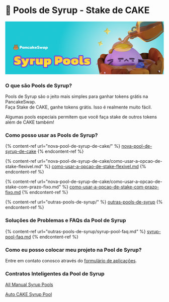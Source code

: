 # 🍯 Pools de Syrup - Stake de CAKE

![](../../.gitbook/assets/syrup-poos-header.png)

### **O que são Pools de Syrup?**

Pools de Syrup são o jeito mais simples para ganhar tokens grátis na PancakeSwap.\
Faça Stake de CAKE, ganhe tokens grátis. Isso é realmente muito fácil.

Algumas pools especiais permitem que você faça stake de outros tokens além de CAKE também!

### **Como posso usar as Pools de Syrup?**

{% content-ref url="nova-pool-de-syrup-de-cake/" %}
[nova-pool-de-syrup-de-cake](nova-pool-de-syrup-de-cake/)
{% endcontent-ref %}

{% content-ref url="nova-pool-de-syrup-de-cake/como-usar-a-opcao-de-stake-flexivel.md" %}
[como-usar-a-opcao-de-stake-flexivel.md](nova-pool-de-syrup-de-cake/como-usar-a-opcao-de-stake-flexivel.md)
{% endcontent-ref %}

{% content-ref url="nova-pool-de-syrup-de-cake/como-usar-a-opcao-de-stake-com-prazo-fixo.md" %}
[como-usar-a-opcao-de-stake-com-prazo-fixo.md](nova-pool-de-syrup-de-cake/como-usar-a-opcao-de-stake-com-prazo-fixo.md)
{% endcontent-ref %}

{% content-ref url="outras-pools-de-syrup/" %}
[outras-pools-de-syrup](outras-pools-de-syrup/)
{% endcontent-ref %}

### Soluções de Problemas e FAQs da Pool de Syrup&#x20;

{% content-ref url="outras-pools-de-syrup/syrup-pool-faq.md" %}
[syrup-pool-faq.md](outras-pools-de-syrup/syrup-pool-faq.md)
{% endcontent-ref %}

### **Como eu posso colocar meu projeto na Pool de Syrup?**

Entre em contato conosco através do [formulário de aplicações](https://docs.pancakeswap.finance/contact-us/business-partnerships).

### Contratos Inteligentes da Pool de Syrup <a href="#docs-internal-guid-c4c16237-7fff-3c33-3a56-18ccd8853f86" id="docs-internal-guid-c4c16237-7fff-3c33-3a56-18ccd8853f86"></a>

[All Manual Syrup Pools](../../code/smart-contracts/main-staking-masterchef-contract.md)

[Auto CAKE Syrup Pool](../../code/smart-contracts/cakevault.md)

### &#x20;<a href="#docs-internal-guid-c4c16237-7fff-3c33-3a56-18ccd8853f86" id="docs-internal-guid-c4c16237-7fff-3c33-3a56-18ccd8853f86"></a>
